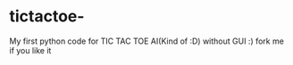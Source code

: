 # tictactoe-
My first python code for TIC TAC TOE AI(Kind of :D) without GUI :)
fork me if you like it

